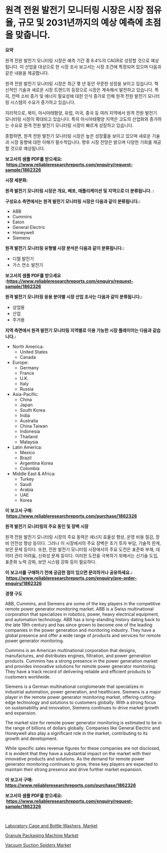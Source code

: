 <p><h1>원격 전원 발전기 모니터링 시장은 시장 점유율, 규모 및 2031년까지의 예상 예측에 초점을 맞춥니다.</h1></p><p><strong>요약</strong></p>
<p><p>원격 전원 발전기 모니터링 시장은 예측 기간 중 8.4%의 CAGR로 성장할 것으로 예상됩니다. 이 산업을 대상으로 한 시장 조사 보고서는 시장 조건에 특정되어 있으며 다음과 같은 내용을 제공합니다.</p><p>원격 전원 발전기 모니터링 시장은 최근 몇 년 동안 꾸준한 성장을 보이고 있습니다. 혁신적인 기술과 새로운 시장 트렌드의 등장으로 시장은 계속해서 발전하고 있습니다. 특히, 전력 소비 증가 및 에너지 필요성에 대한 인식 증가로 인해 원격 전원 발전기 모니터링 시스템의 수요가 증가하고 있습니다.</p><p>지리적으로, 북미, 아시아태평양, 유럽, 미국, 중국 등 여러 지역에서 원격 전원 발전기 모니터링 시장이 확대되고 있습니다. 특히 아시아태평양 지역은 고도의 산업화와 증가하는 수요로 원격 전원 발전기 모니터링 시장이 빠르게 성장하고 있습니다.</p><p>종합하면, 원격 전원 발전기 모니터링 시장은 높은 성장률을 보이고 있으며 새로운 기술과 시장 동향에 대한 이해가 필수적입니다. 향후 시장 전망은 밝으며 다양한 기회를 제공할 것으로 예상됩니다.</p></p>
<p><strong>보고서의 샘플 PDF를 받으세요: &nbsp;<a href="https://www.reliableresearchreports.com/enquiry/request-sample/1862326">https://www.reliableresearchreports.com/enquiry/request-sample/1862326</a></strong></p>
<p><strong>시장 세분화:</strong></p>
<p><strong> 원격 발전기 모니터링 시장은 개요, 배포, 애플리케이션 및 지역으로 더 분류됩니다. :</strong></p>
<p><strong>구성요소 측면에서는 원격 발전기 모니터링 시장은 다음과 같이 분류됩니다.:</strong></p>
<p><ul><li>ABB</li><li>Cummins</li><li>Eaton</li><li>General Electric</li><li>Honeywell</li><li>Siemens</li></ul></p>
<p><strong> 원격 발전기 모니터링 유형별 시장 분석은 다음과 같이 분류됩니다.:</strong></p>
<p><ul><li>디젤 발전기</li><li>가스 연소 발전기</li></ul></p>
<p><strong>보고서의 샘플 PDF를 받으세요 :<a href="https://www.reliableresearchreports.com/enquiry/request-sample/1862326">https://www.reliableresearchreports.com/enquiry/request-sample/1862326</a></strong></p>
<p><strong> 원격 발전기 모니터링 응용 분야별 시장 산업 조사는 다음과 같이 분류됩니다.:</strong></p>
<p><ul><li>상업용</li><li>산업</li><li>주거용</li></ul></p>
<p><strong>지역 측면에서 원격 발전기 모니터링 지역별로 이용 가능한 시장 플레이어는 다음과 같습니다.:</strong></p>
<p><ul>
    <li>
        North America:
        <ul>
            <li>United States</li>
            <li>Canada</li>
        </ul>
    </li>
    <li>
        Europe:
        <ul>
            <li>Germany</li>
            <li>France</li>
            <li>U.K.</li>
            <li>Italy</li>
            <li>Russia</li>
        </ul>
    </li>
    <li>
        Asia-Pacific:
        <ul>
            <li>China</li>
            <li>Japan</li>
            <li>South Korea</li>
            <li>India</li>
            <li>Australia</li>
            <li>China Taiwan</li>
            <li>Indonesia</li>
            <li>Thailand</li>
            <li>Malaysia</li>
        </ul>
    </li>
    <li>
        Latin America:
        <ul>
            <li>Mexico</li>
            <li>Brazil</li>
            <li>Argentina Korea</li>
            <li>Colombia</li>
        </ul>
    </li>
    <li>
        Middle East & Africa:
        <ul>
            <li>Turkey</li>
            <li>Saudi</li>
            <li>Arabia</li>
            <li>UAE</li>
            <li>Korea</li>
        </ul>
    </li>
    </ul></p>
<p><strong>이 보고서 구매: &nbsp;<a href="https://www.reliableresearchreports.com/purchase/1862326">https://www.reliableresearchreports.com/purchase/1862326</a></strong></p>
<p><strong>원격 발전기 모니터링의 주요 동인 및 장벽 시장</strong></p>
<p><p>원격 전원 발전기 모니터링 시장의 주요 동력은 에너지 효율성 향상, 운영 비용 절감, 장비 안전성 향상 등이다. 그러나 이 시장에서의 주요 장벽은 초기 투자 부담, 기술적 한계, 보안 문제 등이다. 또한, 전원 발전기 모니터링 시장에서의 주요 도전은 표준화 부재, 데이터 관리 어려움, 신뢰성 문제 등이다. 이러한 도전을 극복하기 위해서는 신기술 도입, 표준화 노력 강화, 보안 시스템 강화 등이 필요하다.</p></p>
<p><strong>이 보고서를 구매하기 전에 궁금한 점이 있으면 문의하거나 공유하세요.: &nbsp;<a href="https://www.reliableresearchreports.com/enquiry/pre-order-enquiry/1862326">https://www.reliableresearchreports.com/enquiry/pre-order-enquiry/1862326</a></strong></p>
<p><strong>경쟁 구도</strong></p>
<p><p>ABB, Cummins, and Siemens are some of the key players in the competitive remote power generator monitoring market. ABB is a Swiss multinational corporation that specializes in robotics, power, heavy electrical equipment, and automation technology. ABB has a long-standing history dating back to the late 19th century and has since grown to become one of the leading companies in the power generation and monitoring industry. They have a global presence and offer a wide range of products and services for remote power generator monitoring.</p><p>Cummins is an American multinational corporation that designs, manufactures, and distributes engines, filtration, and power generation products. Cummins has a strong presence in the power generation market and provides innovative solutions for remote power generator monitoring. They have a track record of delivering reliable and efficient products to customers worldwide.</p><p>Siemens is a German multinational conglomerate that specializes in industrial automation, power generation, and healthcare. Siemens is a major player in the remote power generator monitoring market, offering cutting-edge technology and solutions to customers globally. With a strong focus on sustainability and innovation, Siemens continues to drive market growth and expansion.</p><p>The market size for remote power generator monitoring is estimated to be in the range of billions of dollars globally. Companies like General Electric and Honeywell also play a significant role in the market, contributing to its growth and development.</p><p>While specific sales revenue figures for these companies are not disclosed, it is evident that they have a substantial impact on the market with their innovative products and solutions. As the demand for remote power generator monitoring continues to grow, these key players are expected to maintain their strong presence and drive further market expansion.</p></p>
<p><strong>이 보고서 구매: &nbsp; <a href="https://www.reliableresearchreports.com/purchase/1862326">https://www.reliableresearchreports.com/purchase/1862326</a></strong></p>
<p><strong>보고서의 샘플 PDF를 받으세요: &nbsp;<a href="https://www.reliableresearchreports.com/enquiry/request-sample/1862326">https://www.reliableresearchreports.com/enquiry/request-sample/1862326</a></strong><strong></strong></p>
<p>&nbsp;</p>
<p><p><a href="https://view.publitas.com/reportprime-1/laboratory-cage-and-bottle-washers-market-size-focuses-on-market-dynamics-in-depth-analysis-and-future-projections-of-its-market-forecasted-for-period-from-2024-to-2031/">Laboratory Cage and Bottle Washers  Market</a></p><p><a href="https://view.publitas.com/reportprime-1/granule-packaging-machine-market-share-market-new-trends-analysis-report-by-type-by-application-by-end-use-by-region-and-segment-forecasts-2024-2031/">Granule Packaging Machine Market</a></p><p><a href="https://view.publitas.com/reportprime-1/vacuum-suction-spiders-market-centers-on-aspects-such-as-market-growth-market-share-market-opportunity-and-projected-forecasts-spanning-from-2024-to-2031/">Vacuum Suction Spiders Market</a></p></p>